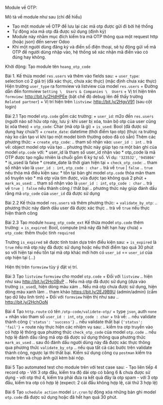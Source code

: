Module về OTP:

Mô tà về module như sau (chỉ để hiểu)
- Tạo một module về OTP để lưu lại các mã otp được gửi đi bởi hệ thống
- Tự động xóa mã otp đã được sử dụng (định kỳ)
- Module này nhằm mục đích kiểm tra mã OTP thông qua một request http (hoặc json) đến server Odoo
- Khi một người dùng đăng ký và điền số điện thoại, sẽ tự động gửi về mã OTP để người dùng nhập vào, hệ thống sẽ xác nhận mã điền vào có đúng hay không.

Khởi động:
Tạo module tên `hoang_otp_code`


Bài 1.
Kế thừa model `res.users` và thêm vào fields sau:
	+ `user_type`: selection có 2 giá trị (đã xác thực, chưa xác thực) (mặc định chưa xác thực)
Hiện trường `user_type` ra formview và listview của model `res.users`
	+ Đường dẫn đến formview `Setting \  Users & Companies \  Users`
	+ Vị trí hiện trên `formview`: http://bit.ly/2HdHPEe (bật chế độ debug lên để thấy trường `Related partner`)
	+ Vị trí hiện trên `listview`: http://bit.ly/2HgyV91 (sau cột login)

Bài 2.1
Tạo model `otp.code` gồm các trường:
	+ `user_id`: m2o đến `res.users` (người nào sở hữu otp này, lưu ý: khi user bị xóa, toàn bộ otp của user cũng bị xóa theo)
	+ `otp_code`: Char (mã otp là gì)
	+ `is_used`: Bool (đã được sử dụng hay chưa?)
	+ `create_date`: datetime (thời điểm tạo otp) (thực ra trường này ko cần tạo vì khi tạo một model bình thường odoo đã có sẵn)
Thêm các phương thức:
	+ `create_otp_code`: 
		.. tham số nhận vào: `user_id : int`
		.. trả về: object model otp vừa tạo
		.. phương thức này giúp tạo ra một bản ghi của model `otp.code` với:
			* user_id là tham số user_id nhận vào
			* otp_code là mã OTP được tạo ngẫu nhiên là chuỗi gồm 6 ký tự số. Ví dụ: `'323532'`, `'945804'`
			* is_used là false
			* create_date là thời gian hiện tại
	+ `check_otp_code`:
		.. tham số nhận vào là `user_id : int`, `otp_code : char`
		.. trả về `true` | `false`
		.. `true` nếu thỏa mã điều kiện sau:
			* tồn tại bản ghi model `otp.code` thỏa mãn tham số truyền vào
			* mã otp vừa tìm được, vừa được tạo không quá 2 phút
	+ `mark_as_used`:
		.. tham số nhận vào là `user_id : int`, `otp_code : char`
		.. trả về `true | false` nếu thành công / thất bại
		.. phương thức này giúp đánh dấu rằng mã `otp_code` của `user_id` đã được sử dụng

Bài 2.2
Kế thừa model `res.users` và thêm phương thức:
	+ `validate_by_otp`:
		.. phương thức này đánh dấu user đã được xác thực
		.. trả về `true` nếu thực hiện thành công

Bài 2.3
Tạo module `hoang_otp_code_ext`
Kế thừa model `otp.code` thêm trường:
	+ `is_expired`: Bool, compute (mã này đã hết hạn hay chưa)
	+ `otp_code`: thêm thuộc tính `required`
	
Trường `is_expired` sẽ được tính toán dựa trên điều kiện sau:
	+  `is_expired` là `true` nếu mã otp này đã được sử dụng hoặc
							  nếu thời điểm tạo quá 30 phút so với hiện tại
							  nếu tồn tại mã otp khác mới hơn có `user_id` == `user_id` của otp hiện tại (...)

Hiện thị trên `formview` tùy ý đặt vị trí.

Bài 3
Tạo `listview` `formview` cho model `otp.code`
	+ Đối với `listview`
		.. hiện như sau http://bit.ly/2Hc0BvP
		.. Nếu mã otp đã được sử dụng (dựa vào trường `is_used`), hiện dòng màu xám
		.. Nếu mã otp chưa được sử dụng, hiện dòng màu xanh làm 
		.. tham khảo https://bit.ly/2EJ9B9U (admin/admin) (cấm tạo dữ liệu linh tinh)
	+ Đối với `formview` hiện thị như sau
		.. http://bit.ly/2HchOoN


Bài 4
Tạo `http.route` có tên `/otp-code/validete-otp/`
	+ type `json`, auth `none`
	+ nhận vào tham số `user_id : int`, `otp_code : char`
	+ trả về: 
		.. nếu validate thành công `{'status': 'success'}`
		.. nếu validate thất bại `{'status': 'fail'}`
	+ route này thực hiện các nhiệm vụ sau:
		.. kiểm tra otp truyền vào có hợp lệ thông qua phương thức `check_otp_code` của model `otp.code`
		.. nếu hợp lệ đánh dấu rằng mã otp dã được sử dụng thông qua phương thức `mark_as_used`
		.. sau đó đánh dấu người dùng này đã được xác thực thông qua phương thức `validate_by_otp`
		.. nếu qua tất cả các bước trên validate thành công, ngược lại thì thất bại.
Kiểm sử dụng công cụ `postman` kiểm tra route trên và chụp ảnh gửi kèm bài nộp.

Bài 5
Tạo automated test cho module trên với test case sau:
	- Tạo liên tiếp 4 record otp
	- Với 3 otp đầu, kiểm tra độ dài otp có bằng 6 & chưa được sử dụng
	- với otp  thứ 4, kiểm tra phải đưa ra kết quả đây là otp spam
	- với 3 otp đầu, kiểm tra otp có hợp lệ (expect: 2 cái đầu không hợp lệ, cái thứ 3 hợp lệ)

Bài 6
Tạo `schedule action` model `ir.cron` tự động xóa những bản ghi model `otp.code` đã được sử dụng hoặc đã hết hạn quá 30 phút.
